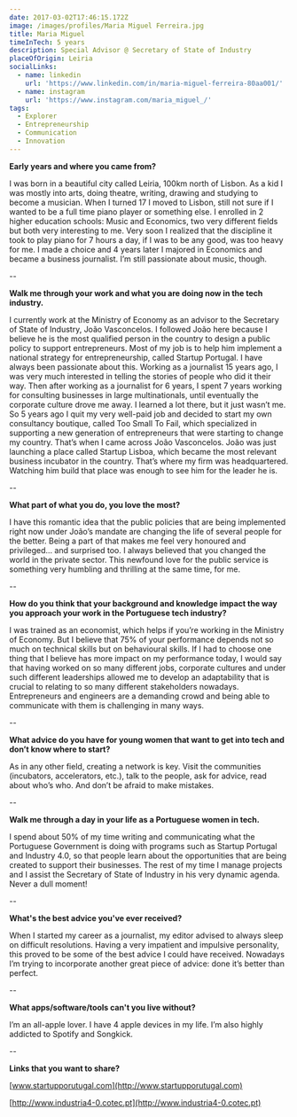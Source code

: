 ```yaml
---
date: 2017-03-02T17:46:15.172Z
image: /images/profiles/Maria Miguel Ferreira.jpg
title: Maria Miguel
timeInTech: 5 years
description: Special Advisor @ Secretary of State of Industry
placeOfOrigin: Leiria
socialLinks:
  - name: linkedin
    url: 'https://www.linkedin.com/in/maria-miguel-ferreira-80aa001/'
  - name: instagram
    url: 'https://www.instagram.com/maria_miguel_/'
tags:
  - Explorer
  - Entrepreneurship
  - Communication
  - Innovation
---
```


**Early
years and where you came from?**

I was born in a beautiful city called
Leiria, 100km north of Lisbon. As a kid I was mostly into arts, doing theatre,
writing, drawing and studying to become a musician. When I turned 17 I moved to
Lisbon, still not sure if I wanted to be a full time piano player or something
else. I enrolled in 2 higher education schools: Music and Economics, two very
different fields but both very interesting to me. Very soon I realized that the
discipline it took to play piano for 7 hours a day, if I was to be any good,
was too heavy for me. I made a choice and 4 years later I majored in Economics
and became a business journalist. I’m still passionate about music, though.

--

**Walk me
through your work and what you are doing now in the tech industry.**

I currently work at the
Ministry of Economy as an advisor to the Secretary of State of Industry, João
Vasconcelos. I followed João here because I believe he is the most qualified
person in the country to design a public policy to support entrepreneurs. Most
of my job is to help him implement a national strategy for entrepreneurship,
called Startup Portugal. I have always been passionate about this. Working as a
journalist 15 years ago, I was very much interested in telling the stories of
people who did it their way. Then after working as a journalist for 6 years, I
spent 7 years working for consulting businesses in large multinationals, until
eventually the corporate culture drove me away. I learned a lot there, but it
just wasn’t me. So 5 years ago I quit my very well-paid job and decided to
start my own consultancy boutique, called Too Small To Fail, which specialized
in supporting a new generation of entrepreneurs that were starting to change my
country. That’s when I came across João Vasconcelos. João was just launching a
place called Startup Lisboa, which became the most relevant business incubator
in the country. That’s where my firm was headquartered. Watching him build that
place was enough to see him for the leader he is.

--

**What
part of what you do, you love the most?**

I have this romantic idea that the public
policies that are being implemented right now under João’s mandate are changing
the life of several people for the better. Being a part of that makes me feel
very honoured and privileged… and surprised too. I always believed that you
changed the world in the private sector. This newfound love for the public
service is something very humbling and thrilling at the same time, for me.

--

**How do
you think that your background and knowledge impact the way you approach your
work in the Portuguese tech industry?**

I was trained as an economist, which helps
if you’re working in the Ministry of Economy. But I believe that 75% of your
performance depends not so much on technical skills but on behavioural skills.
If I had to choose one thing that I believe has more impact on my performance
today, I would say that having worked on so many different jobs, corporate
cultures and under such different leaderships allowed me to develop an
adaptability that is crucial to relating to so many different stakeholders
nowadays. Entrepreneurs and engineers are a demanding crowd and being able to
communicate with them is challenging in many ways.

--

**What
advice do you have for young women that want to get into tech and don’t know
where to start?**

As in any other field,
creating a network is key. Visit the communities (incubators, accelerators,
etc.), talk to the people, ask for advice, read about who’s who. And don’t be
afraid to make mistakes.

--

**Walk me
through a day in your life as a Portuguese women in tech.**

I spend about 50% of my
time writing and communicating what the Portuguese Government is doing with
programs such as Startup Portugal and Industry 4.0, so that people learn about
the opportunities that are being created to support their businesses. The rest
of my time I manage projects and I assist the Secretary of State of Industry in
his very dynamic agenda. Never a dull moment!

--

**What's
the best advice you've ever received?**

When I started my career
as a journalist, my editor advised to always sleep on difficult resolutions.
Having a very impatient and impulsive personality, this proved to be some of
the best advice I could have received. Nowadays I’m trying to incorporate another
great piece of advice: done it’s better than perfect.

--

**What
apps/software/tools can't you live without?**

I’m an all-apple lover. I have 4 apple devices in my life. I’m also
highly addicted to Spotify and Songkick.

--

**Links that you want to
share?**

[www.startupporutugal.com](http://www.startupporutugal.com)

[http://www.industria4-0.cotec.pt](http://www.industria4-0.cotec.pt)
